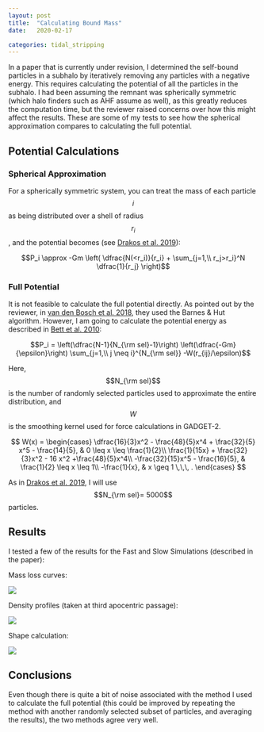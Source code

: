 ```yaml
---
layout: post
title:  "Calculating Bound Mass"
date:   2020-02-17

categories: tidal_stripping
---
```




In a paper that is currently under revision, I determined the self-bound particles in a subhalo by iteratively removing any particles with a negative energy. This requires calculating the potential of all the particles in the subhalo. I had been assuming the remnant was spherically symmetric (which halo finders such as AHF assume as well), as this greatly reduces the computation time, but the reviewer raised concerns over how this might affect the results. These are some of my tests to see how the spherical approximation compares to calculating the full potential.

## Potential Calculations

### Spherical Approximation

 For a spherically symmetric system, you can treat the mass of each particle $$i$$ as being distributed over a shell of radius $$r_i$$, and the potential becomes (see <a href="https://ui.adsabs.harvard.edu/abs/2019MNRAS.487..993D/abstract">Drakos et al. 2019</a>):

 $$P_i \approx -Gm \left( \dfrac{N(<r_i)}{r_i} + \sum_{j=1,\\ r_j>r_i}^N \dfrac{1}{r_j} \right)$$


### Full Potential

It is not feasible to calculate the full potential directly. As pointed out by the reviewer, in <a href=" https://ui.adsabs.harvard.edu/abs/2018MNRAS.474.3043V/abstract">van den Bosch et al. 2018</a>, they used the Barnes & Hut algorithm. However, I am going to calculate the potential energy as described in <a href=" https://ui.adsabs.harvard.edu/abs/2010MNRAS.404.1137B/abstract">Bett et al. 2010</a>:

$$P_i = \left(\dfrac{N-1}{N_{\rm sel}-1}\right) \left(\dfrac{-Gm}{\epsilon}\right) \sum_{j=1,\\ j \neq i}^{N_{\rm sel}} -W(r_{ij}/\epsilon)$$

Here, $$N_{\rm sel}$$ is the number of randomly selected particles used to approximate the entire distribution, and $$W$$ is the smoothing kernel used for force calculations in GADGET-2.

$$
 W(x) =
 \begin{cases}
 \dfrac{16}{3}x^2 - \frac{48}{5}x^4 + \frac{32}{5} x^5 -  \frac{14}{5}, & 0 \leq x \leq  \frac{1}{2}\\
 \frac{1}{15x} + \frac{32}{3}x^2 - 16 x^2 +\frac{48}{5}x^4\\ -\frac{32}{15}x^5 - \frac{16}{5},
 & \frac{1}{2} \leq x \leq  1\\
 -\frac{1}{x}, &  x \geq 1 \,\,\, .
 \end{cases}
$$

As in <a href="https://ui.adsabs.harvard.edu/abs/2019MNRAS.487..993D/abstract">Drakos et al. 2019</a>,  I will use $$N_{\rm sel}= 5000$$ particles.

## Results

I tested a few of the results for the Fast and Slow Simulations (described in the paper):

Mass loss curves:

<img src="{{ site.baseurl }}/assets/plots/Pot_MassLoss.png">


Density profiles (taken at third apocentric passage):

<img src="{{ site.baseurl }}/assets/plots/Pot_Dens.png">


Shape calculation:

<img src="{{ site.baseurl }}/assets/plots/Pot_Shape.png">



## Conclusions

Even though there is quite a bit of noise associated with the method I used to calculate the full potential (this could be improved by repeating the method with another randomly selected subset of particles, and averaging the results), the two methods agree very well.
